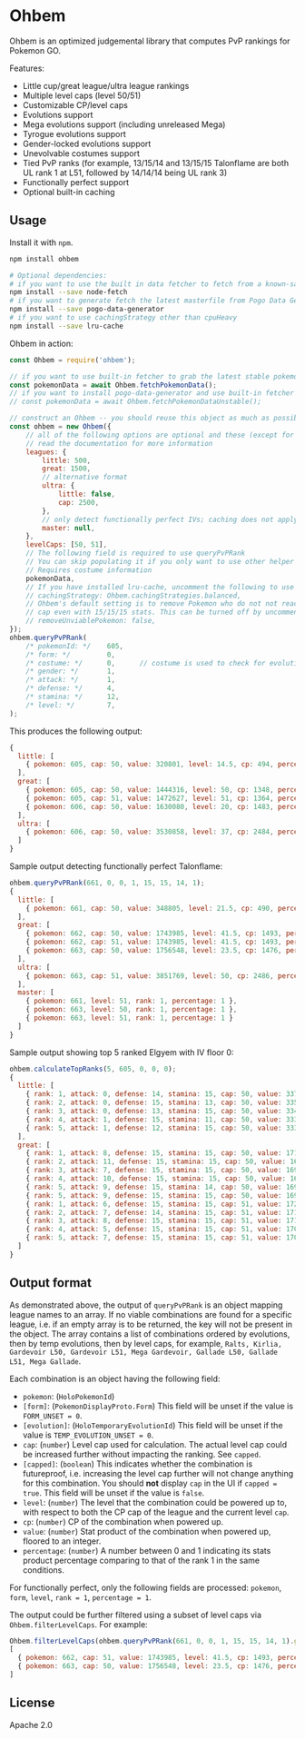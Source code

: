 # Ohbem

Ohbem is an optimized judgemental library that computes PvP rankings for Pokemon GO.

Features:

* Little cup/great league/ultra league rankings
* Multiple level caps (level 50/51)
* Customizable CP/level caps
* Evolutions support
* Mega evolutions support (including unreleased Mega)
* Tyrogue evolutions support
* Gender-locked evolutions support
* Unevolvable costumes support
* Tied PvP ranks
  (for example, 13/15/14 and 13/15/15 Talonflame are both UL rank 1 at L51, followed by 14/14/14 being UL rank 3)
* Functionally perfect support
* Optional built-in caching


## Usage

Install it with `npm`.

```sh
npm install ohbem

# Optional dependencies:
# if you want to use the built in data fetcher to fetch from a known-safe/stable masterfile repo
npm install --save node-fetch
# if you want to generate fetch the latest masterfile from Pogo Data Generator (alternative to the option above)
npm install --save pogo-data-generator
# if you want to use cachingStrategy other than cpuHeavy
npm install --save lru-cache
```

Ohbem in action:

```js
const Ohbem = require('ohbem');

// if you want to use built-in fetcher to grab the latest stable pokemon data
const pokemonData = await Ohbem.fetchPokemonData();
// if you want to install pogo-data-generator and use built-in fetcher
// const pokemonData = await Ohbem.fetchPokemonDataUnstable();

// construct an Ohbem -- you should reuse this object as much as possible since it holds a cache
const ohbem = new Ohbem({
    // all of the following options are optional and these (except for pokemonData) are the default values
    // read the documentation for more information
    leagues: {
        little: 500,
        great: 1500,
        // alternative format
        ultra: {
            little: false,
            cap: 2500,
        },
        // only detect functionally perfect IVs; caching does not apply
        master: null,
    },
    levelCaps: [50, 51],
    // The following field is required to use queryPvPRank
    // You can skip populating it if you only want to use other helper methods
    // Requires costume information
    pokemonData,
    // If you have installed lru-cache, uncomment the following to use caching:
    // cachingStrategy: Ohbem.cachingStrategies.balanced,
    // Ohbem's default setting is to remove Pokemon who do not not reach the league CP cap at a given level
    // cap even with 15/15/15 stats. This can be turned off by uncommenting this line
    // removeUnviablePokemon: false,
});
ohbem.queryPvPRank(
    /* pokemonId: */    605,
    /* form: */         0,
    /* costume: */      0,      // costume is used to check for evolutions. To skip this check, always pass 0
    /* gender: */       1,
    /* attack: */       1,
    /* defense: */      4,
    /* stamina: */      12,
    /* level: */        7,
);
```

This produces the following output:

```js
{
  little: [
    { pokemon: 605, cap: 50, value: 320801, level: 14.5, cp: 494, percentage: 0.95123, rank: 548, capped: true }
  ],
  great: [
    { pokemon: 605, cap: 50, value: 1444316, level: 50, cp: 1348, percentage: 0.84457, rank: 3158 },
    { pokemon: 605, cap: 51, value: 1472627, level: 51, cp: 1364, percentage: 0.85568, rank: 3128 },
    { pokemon: 606, cap: 50, value: 1630080, level: 20, cp: 1483, percentage: 0.97364, rank: 384, capped: true }
  ],
  ultra: [
    { pokemon: 606, cap: 50, value: 3530858, level: 37, cp: 2484, percentage: 0.97604, rank: 512, capped: true }
  ]
}
```

Sample output detecting functionally perfect Talonflame:
```js
ohbem.queryPvPRank(661, 0, 0, 1, 15, 15, 14, 1);
{
  little: [
    { pokemon: 661, cap: 50, value: 348805, level: 21.5, cp: 490, percentage: 0.89401, rank: 3287, capped: true }
  ],
  great: [
    { pokemon: 662, cap: 50, value: 1743985, level: 41.5, cp: 1493, percentage: 0.94736, rank: 1087 },
    { pokemon: 662, cap: 51, value: 1743985, level: 41.5, cp: 1493, percentage: 0.94736, rank: 1328 },
    { pokemon: 663, cap: 50, value: 1756548, level: 23.5, cp: 1476, percentage: 0.94144, rank: 2867, capped: true }
  ],
  ultra: [
    { pokemon: 663, cap: 51, value: 3851769, level: 50, cp: 2486, percentage: 0.99275, rank: 21 }
  ],
  master: [
    { pokemon: 661, level: 51, rank: 1, percentage: 1 },
    { pokemon: 663, level: 50, rank: 1, percentage: 1 },
    { pokemon: 663, level: 51, rank: 1, percentage: 1 }
  ]
}
```

Sample output showing top 5 ranked Elgyem with IV floor 0:
```js
ohbem.calculateTopRanks(5, 605, 0, 0, 0);
{
  little: [
    { rank: 1, attack: 0, defense: 14, stamina: 15, cap: 50, value: 337248, level: 14, cp: 500, percentage: 1, capped: true },
    { rank: 2, attack: 0, defense: 15, stamina: 13, cap: 50, value: 335954, level: 14, cp: 500, percentage: 0.99616, capped: true },
    { rank: 3, attack: 0, defense: 13, stamina: 15, cap: 50, value: 334290, level: 14, cp: 498, percentage: 0.99123, capped: true },
    { rank: 4, attack: 1, defense: 15, stamina: 11, cap: 50, value: 333943, level: 14, cp: 500, percentage: 0.9902, capped: true },
    { rank: 5, attack: 1, defense: 12, stamina: 15, cap: 50, value: 333571, level: 14, cp: 499, percentage: 0.98909, capped: true }
  ],
  great: [
    { rank: 1, attack: 8, defense: 15, stamina: 15, cap: 50, value: 1710113, level: 50, cp: 1498, percentage: 1 },
    { rank: 2, attack: 11, defense: 15, stamina: 15, cap: 50, value: 1699358, level: 48.5, cp: 1500, percentage: 0.99371 },
    { rank: 3, attack: 7, defense: 15, stamina: 15, cap: 50, value: 1699151, level: 50, cp: 1489, percentage: 0.99359 },
    { rank: 4, attack: 10, defense: 15, stamina: 15, cap: 50, value: 1698809, level: 49, cp: 1500, percentage: 0.99339 },
    { rank: 5, attack: 9, defense: 15, stamina: 14, cap: 50, value: 1698192, level: 49.5, cp: 1494, percentage: 0.99303 },
    { rank: 5, attack: 9, defense: 15, stamina: 15, cap: 50, value: 1698192, level: 49.5, cp: 1499, percentage: 0.99303 },
    { rank: 1, attack: 6, defense: 15, stamina: 15, cap: 51, value: 1720993, level: 51, cp: 1497, percentage: 1 },
    { rank: 2, attack: 7, defense: 14, stamina: 15, cap: 51, value: 1717106, level: 51, cp: 1500, percentage: 0.99774 },
    { rank: 3, attack: 8, defense: 15, stamina: 15, cap: 51, value: 1710113, level: 50, cp: 1498, percentage: 0.99368 },
    { rank: 4, attack: 5, defense: 15, stamina: 15, cap: 51, value: 1709818, level: 51, cp: 1487, percentage: 0.99351 },
    { rank: 5, attack: 7, defense: 15, stamina: 15, cap: 51, value: 1709291, level: 50.5, cp: 1498, percentage: 0.9932 }
  ]
}
```

## Output format

As demonstrated above, the output of `queryPvPRank` is an object mapping league names to an array.
If no viable combinations are found for a specific league, i.e. if an empty array is to be returned, the key will not be present in the object.
The array contains a list of combinations ordered by evolutions, then by temp evolutions, then by level caps, for example, `Ralts, Kirlia, Gardevoir L50, Gardevoir L51, Mega Gardevoir, Gallade L50, Gallade L51, Mega Gallade`.

Each combination is an object having the following field:

* `pokemon`: (`HoloPokemonId`)
* `[form]`: (`PokemonDisplayProto.Form`) This field will be unset if the value is `FORM_UNSET = 0`.
* `[evolution]`: (`HoloTemporaryEvolutionId`) This field will be unset if the value is `TEMP_EVOLUTION_UNSET = 0`.
* `cap`: (`number`) Level cap used for calculation. The actual level cap could be increased further without impacting the ranking. See `capped`.
* `[capped]`: (`boolean`) This indicates whether the combination is futureproof, i.e. increasing the level cap further will not change anything for this combination. You should **not** display `cap` in the UI if `capped = true`. This field will be unset if the value is `false`.
* `level`: (`number`) The level that the combination could be powered up to, with respect to both the CP cap of the league and the current level `cap`.
* `cp`: (`number`) CP of the combination when powered up.
* `value`: (`number`) Stat product of the combination when powered up, floored to an integer.
* `percentage`: (`number`) A number between 0 and 1 indicating its stats product percentage comparing to that of the rank 1 in the same conditions.

For functionally perfect, only the following fields are processed: `pokemon`, `form`, `level`, `rank = 1`, `percentage = 1`.

The output could be further filtered using a subset of level caps via `Ohbem.filterLevelCaps`.
For example:

```js
Ohbem.filterLevelCaps(ohbem.queryPvPRank(661, 0, 0, 1, 15, 15, 14, 1).great, [51]);
[
  { pokemon: 662, cap: 51, value: 1743985, level: 41.5, cp: 1493, percentage: 0.94736, rank: 1328 },
  { pokemon: 663, cap: 50, value: 1756548, level: 23.5, cp: 1476, percentage: 0.94144, rank: 2867, capped: true }
]
```


## License

Apache 2.0
